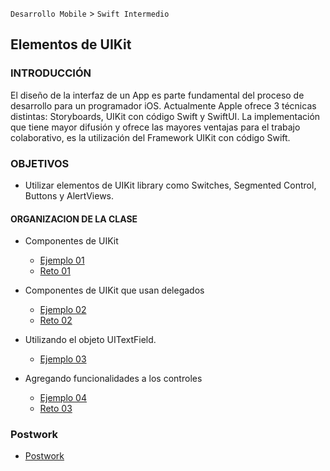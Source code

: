 `Desarrollo Mobile` > `Swift Intermedio` 

## Elementos de UIKit 

### INTRODUCCIÓN

El diseño de la interfaz de un App es parte fundamental del proceso de desarrollo para un programador iOS. Actualmente Apple ofrece 3 técnicas distintas: Storyboards, UIKit con código Swift y SwiftUI. La implementación que tiene mayor difusión y ofrece las mayores ventajas para el trabajo colaborativo, es la utilización del Framework UIKit con código Swift. 

### OBJETIVOS 

- Utilizar elementos de UIKit library como Switches, Segmented Control, Buttons y AlertViews.

#### ORGANIZACION DE LA CLASE 

- Componentes de UIKit

	- [Ejemplo 01](Ejemplo-01)
	- [Reto 01](Reto-01)
- Componentes de UIKit que usan delegados

	- [Ejemplo 02](Ejemplo-02)
	- [Reto 02](Reto-02)
- Utilizando el objeto UITextField.
  - [Ejemplo 03](Ejemplo-03)
- Agregando funcionalidades a los controles
  - [Ejemplo 04](Ejemplo-04)
  - [Reto 03](Reto-03)

### Postwork

- [Postwork](Postwork)

